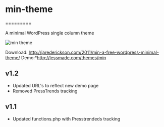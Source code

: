 # min-theme
=========

A minimal WordPress single column theme

![min theme](http://cdn.jarederickson.com/wp-content/uploads/2011/01/min-free-minimal-wordpress-theme-560x390.png)

Download: http://jarederickson.com/2011/min-a-free-wordpress-minimal-theme/
Demo:*http://lessmade.com/themes/min

## v1.2
- Updated URL's to reflect new demo page
- Removed PressTrends tracking

## v1.1
- Updated functions.php with Presstrendeds tracking